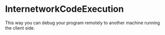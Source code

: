 # InternetworkCodeExecution
This way you can debug your program remotely to another machine running the client side.
